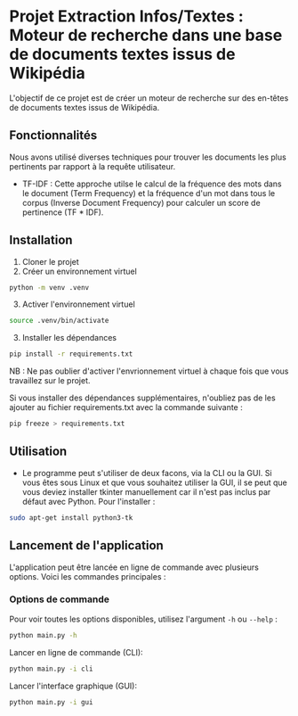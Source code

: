# Projet Extraction Infos/Textes : Moteur de recherche dans une base de documents textes issus de Wikipédia

L'objectif de ce projet est de créer un moteur de recherche sur des en-têtes de documents textes issus de Wikipédia.

## Fonctionnalités
Nous avons utilisé diverses techniques pour trouver les documents les plus pertinents par rapport à la requête utilisateur.

- TF-IDF : Cette approche utilse le calcul de la fréquence des mots dans le document (Term Frequency) et la fréquence d'un mot dans tous le corpus (Inverse Document Frequency) pour calculer un score de pertinence (TF * IDF).


## Installation

1. Cloner le projet
2. Créer un environnement virtuel
```bash
python -m venv .venv
```
3. Activer l'environnement virtuel
```bash
source .venv/bin/activate
```
3. Installer les dépendances
```bash
pip install -r requirements.txt
```

NB : Ne pas oublier d'activer l'envrionnement virtuel à chaque fois que vous travaillez sur le projet.

Si vous installer des dépendances supplémentaires, n'oubliez pas de les ajouter au fichier requirements.txt avec la commande suivante :
```bash
pip freeze > requirements.txt
```

## Utilisation

- Le programme peut s'utiliser de deux facons, via la CLI ou la GUI. Si vous êtes sous Linux et que vous souhaitez utiliser la GUI, il se peut que vous deviez installer tkinter manuellement car il n'est pas inclus par défaut avec Python. Pour l'installer :
```bash
sudo apt-get install python3-tk
```

## Lancement de l'application

L'application peut être lancée en ligne de commande avec plusieurs options. Voici les commandes principales :

### Options de commande

Pour voir toutes les options disponibles, utilisez l'argument ```-h``` ou ```--help``` :
```bash
python main.py -h
```

Lancer en ligne de commande (CLI):
```bash
python main.py -i cli
```

Lancer l'interface graphique (GUI):
```bash
python main.py -i gui
```